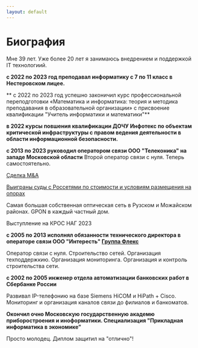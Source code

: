 ```yaml
---
layout: default
---
```


# Биография

Мне 39 лет. Уже более 20 лет я занимаюсь внедрением и поддержкой IT технологиий.

**c 2022 по 2023 год преподавал информатику с 7 по 11 класс в Нестеровском лицее.**

** с 2022 по 2023 год успешно законичил курс профессиональной переподготовки «Математика и информатика: теория и методика преподавания в образовательной организации» с присвоение квалификации "Учитель информатики и математики"**

**в 2022 курсы повшения квалификации ДОЧУ Инфотекс по объектам критической инфраструктуры c правом ведения деятельности в области информационной безопасности.**

**с 2013 по 2023 руководил оператором связи ООО "Телеконика" на западе Московской области**
Второй оператор связи с нуля. Теперь самостоятельно. 

[Сделка M&A](https://www.cableman.ru/content/alma-tv-priobrel-neskolko-provaiderov-v-moskve-i-podmoskove)

[Выиграны суды с Россетями по стоимости и условиям размещения на опорах](https://www.rbc.ru/technology_and_media/16/01/2024/65a68b109a794742c9c8fef5?utm_source=application&utm_source=application)

Самая большая собственная оптическая сеть в Рузском и Можайском районах. GPON в каждый частный дом. 

Выступление на КРОС НАГ 2023 

**с 2005 по 2013 исполнял обязанности технического директора в операторе связи ООО "Интересть" [Группа Флекс](https://flex.ru)**

Оператор связи с нуля. 
Строительство сетей. 
Организация техподдержкию. 
Организация мониторинга. 
Организация и контроль строительства сети.

**с 2002 по 2005 инженер отдела автоматизации банковских работ в Сбербанке России**

Развивал IP-телефонию на базе Siemens HiCOM и HiPath + Cisco. Мониторинг и организация каналов связи до филиалов и банкоматов.

**Окончил очно Московскую государственную академю приборостроения и иноформатики. Специализация "Прикладная информатика в экономике"**

Просто молодец. Диплом защитил на "отлично"!


